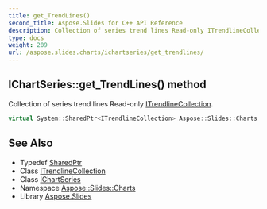 ```yaml
---
title: get_TrendLines()
second_title: Aspose.Slides for C++ API Reference
description: Collection of series trend lines Read-only ITrendlineCollection.
type: docs
weight: 209
url: /aspose.slides.charts/ichartseries/get_trendlines/
---
```

## IChartSeries::get_TrendLines() method


Collection of series trend lines Read-only [ITrendlineCollection](../../itrendlinecollection/).

```cpp
virtual System::SharedPtr<ITrendlineCollection> Aspose::Slides::Charts::IChartSeries::get_TrendLines()=0
```

## See Also

* Typedef [SharedPtr](../../../system/sharedptr/)
* Class [ITrendlineCollection](../../itrendlinecollection/)
* Class [IChartSeries](../)
* Namespace [Aspose::Slides::Charts](../../)
* Library [Aspose.Slides](../../../)